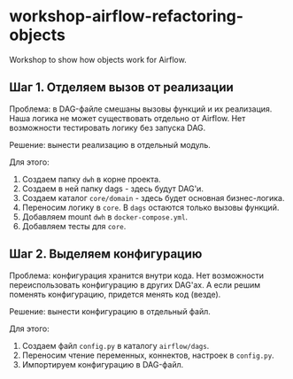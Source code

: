 # workshop-airflow-refactoring-objects
Workshop to show how objects work for Airflow.

## Шаг 1. Отделяем вызов от реализации

Проблема: в DAG-файле смешаны вызовы функций и их реализация. Наша логика не может существовать отдельно от Airflow. Нет возможности тестировать логику без запуска DAG.

Решение: вынести реализацию в отдельный модуль.

Для этого:
1. Создаем папку `dwh` в корне проекта.
2. Создаем в ней папку dags - здесь будут DAG'и.
3. Создаем каталог `core/domain` - здесь будет основная бизнес-логика.
4. Переносим логику в `core`. В `dags` остаются только вызовы функций.
5. Добавляем mount `dwh` в `docker-compose.yml`.
6. Добавляем тесты для `core`.


## Шаг 2. Выделяем конфигурацию
Проблема: конфигурация хранится внутри кода. Нет возможности переиспользовать конфигурацию в других DAG'ах. А если решим поменять конфигурацию, придется менять код (везде).

Решение: вынести конфигурацию в отдельный файл. 

Для этого:
1. Создаем файл `config.py` в каталогу `airflow/dags`.
2. Переносим чтение переменных, коннектов, настроек в `config.py`.
3. Импортируем конфигурацию в DAG-файл.


